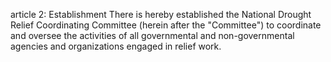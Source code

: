 article 2: Establishment
There is hereby established the National Drought Relief Coordinating Committee (herein after the &quot;Committee&quot;) to coordinate and oversee the activities of all governmental and non-governmental agencies and organizations engaged in relief work.
<ul>
</ul>